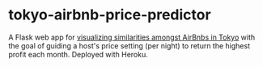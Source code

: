 # tokyo-airbnb-price-predictor
A Flask web app for [visualizing similarities amongst AirBnbs in Tokyo](tokyo-airbnb-prices.herokuapp.com) with the goal of guiding a host's price setting (per night) to return the highest profit each month. Deployed with Heroku.


